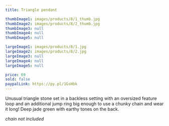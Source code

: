 ```yaml
---
title: Triangle pendant

thumbImage1: images/products/8/1_thumb.jpg
thumbImage2: images/products/8/2_thumb.jpg
thumbImage3: null
thumbImage4: null
thumbImage5: null

largeImage1: images/products/8/1.jpg
largeImage2: images/products/8/2.jpg
largeImage3: null
largeImage4: null
largeImage5: null

price: 69
sold: false
paypalLink: https://py.pl/1GsHbk
---
```


Unusual triangle stone set in a backless setting with an oversized feature loop and an additional jump ring big enough to use a chunky chain and wear it long! Deep jade green with earthy tones on the back.

*chain not included*